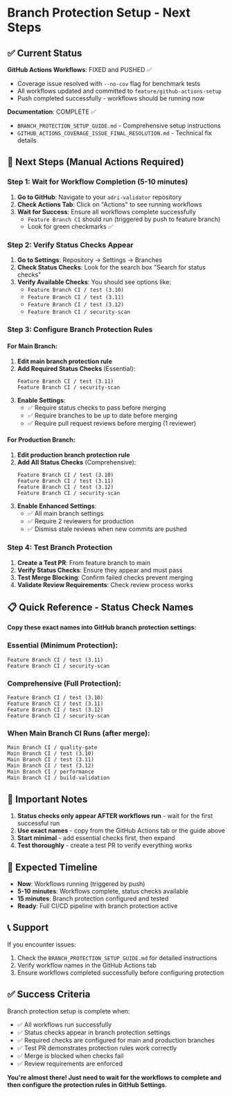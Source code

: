 # Branch Protection Setup - Next Steps

## ✅ Current Status

**GitHub Actions Workflows**: FIXED and PUSHED ✅
- Coverage issue resolved with `--no-cov` flag for benchmark tests
- All workflows updated and committed to `feature/github-actions-setup`
- Push completed successfully - workflows should be running now

**Documentation**: COMPLETE ✅
- `BRANCH_PROTECTION_SETUP_GUIDE.md` - Comprehensive setup instructions
- `GITHUB_ACTIONS_COVERAGE_ISSUE_FINAL_RESOLUTION.md` - Technical fix details

## 🔄 Next Steps (Manual Actions Required)

### Step 1: Wait for Workflow Completion (5-10 minutes)
1. **Go to GitHub**: Navigate to your `adri-validator` repository
2. **Check Actions Tab**: Click on "Actions" to see running workflows
3. **Wait for Success**: Ensure all workflows complete successfully
   - `Feature Branch CI` should run (triggered by push to feature branch)
   - Look for green checkmarks ✅

### Step 2: Verify Status Checks Appear
1. **Go to Settings**: Repository → Settings → Branches
2. **Check Status Checks**: Look for the search box "Search for status checks"
3. **Verify Available Checks**: You should see options like:
   - `Feature Branch CI / test (3.10)`
   - `Feature Branch CI / test (3.11)`
   - `Feature Branch CI / test (3.12)`
   - `Feature Branch CI / security-scan`

### Step 3: Configure Branch Protection Rules

#### For Main Branch:
1. **Edit main branch protection rule**
2. **Add Required Status Checks** (Essential):
   ```
   Feature Branch CI / test (3.11)
   Feature Branch CI / security-scan
   ```
3. **Enable Settings**:
   - ✅ Require status checks to pass before merging
   - ✅ Require branches to be up to date before merging
   - ✅ Require pull request reviews before merging (1 reviewer)

#### For Production Branch:
1. **Edit production branch protection rule**
2. **Add All Status Checks** (Comprehensive):
   ```
   Feature Branch CI / test (3.10)
   Feature Branch CI / test (3.11)
   Feature Branch CI / test (3.12)
   Feature Branch CI / security-scan
   ```
3. **Enable Enhanced Settings**:
   - ✅ All main branch settings
   - ✅ Require 2 reviewers for production
   - ✅ Dismiss stale reviews when new commits are pushed

### Step 4: Test Branch Protection
1. **Create a Test PR**: From feature branch to main
2. **Verify Status Checks**: Ensure they appear and must pass
3. **Test Merge Blocking**: Confirm failed checks prevent merging
4. **Validate Review Requirements**: Check review process works

## 📋 Quick Reference - Status Check Names

**Copy these exact names into GitHub branch protection settings:**

### Essential (Minimum Protection):
```
Feature Branch CI / test (3.11)
Feature Branch CI / security-scan
```

### Comprehensive (Full Protection):
```
Feature Branch CI / test (3.10)
Feature Branch CI / test (3.11)
Feature Branch CI / test (3.12)
Feature Branch CI / security-scan
```

### When Main Branch CI Runs (after merge):
```
Main Branch CI / quality-gate
Main Branch CI / test (3.10)
Main Branch CI / test (3.11)
Main Branch CI / test (3.12)
Main Branch CI / performance
Main Branch CI / build-validation
```

## 🚨 Important Notes

1. **Status checks only appear AFTER workflows run** - wait for the first successful run
2. **Use exact names** - copy from the GitHub Actions tab or the guide above
3. **Start minimal** - add essential checks first, then expand
4. **Test thoroughly** - create a test PR to verify everything works

## 🎯 Expected Timeline

- **Now**: Workflows running (triggered by push)
- **5-10 minutes**: Workflows complete, status checks available
- **15 minutes**: Branch protection configured and tested
- **Ready**: Full CI/CD pipeline with branch protection active

## 📞 Support

If you encounter issues:
1. Check the `BRANCH_PROTECTION_SETUP_GUIDE.md` for detailed instructions
2. Verify workflow names in the GitHub Actions tab
3. Ensure workflows completed successfully before configuring protection

## ✅ Success Criteria

Branch protection setup is complete when:
- ✅ All workflows run successfully
- ✅ Status checks appear in branch protection settings
- ✅ Required checks are configured for main and production branches
- ✅ Test PR demonstrates protection rules work correctly
- ✅ Merge is blocked when checks fail
- ✅ Review requirements are enforced

**You're almost there! Just need to wait for the workflows to complete and then configure the protection rules in GitHub Settings.**

